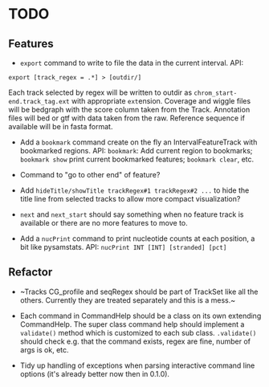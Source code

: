 TODO
====

Features
--------

* `export` command to write to file the data in the current interval. API:

```
export [track_regex = .*] > [outdir/]
```

Each track selected by regex will be written to outdir as `chrom_start-end.track_tag.ext` with appropriate `ext`ension.
Coverage and wiggle files will be bedgraph with the score column taken from the Track. Annotation files will bed or gtf
with data taken from the raw. Reference sequence if available will be in fasta format.


* Add a `bookmark` command create on the fly an IntervalFeatureTrack with bookmarked regions.  API:
`bookmark`: Add current region to bookmarks; `bookmark show` print current bookmarked features;
`bookmark clear`, etc.

* Command to "go to other end" of feature? 

* Add `hideTitle/showTitle trackRegex#1 trackRegex#2 ...` to hide the title line from selected
 tracks to allow more compact visualization?

* `next` and `next_start` should say something when no feature track is available or there are no more
features to move to.

* Add a `nucPrint` command to print nucleotide counts at each position, a bit like pysamstats. API:
`nucPrint INT [INT] [stranded] [pct]`

Refactor
--------

* ~Tracks CG_profile and seqRegex should be part of TrackSet like all the others. Currently they are treated 
separately and this is a mess.~

* Each command in CommandHelp should be a class on its own extending CommandHelp. The super class command help
should implement a `validate()` method which is customized to each sub class. `.validate()` should check e.g.
that the command exists, regex are fine, number of args is ok, etc.

* Tidy up handling of exceptions when parsing interactive command line options (it's already better now then in 0.1.0). 
    